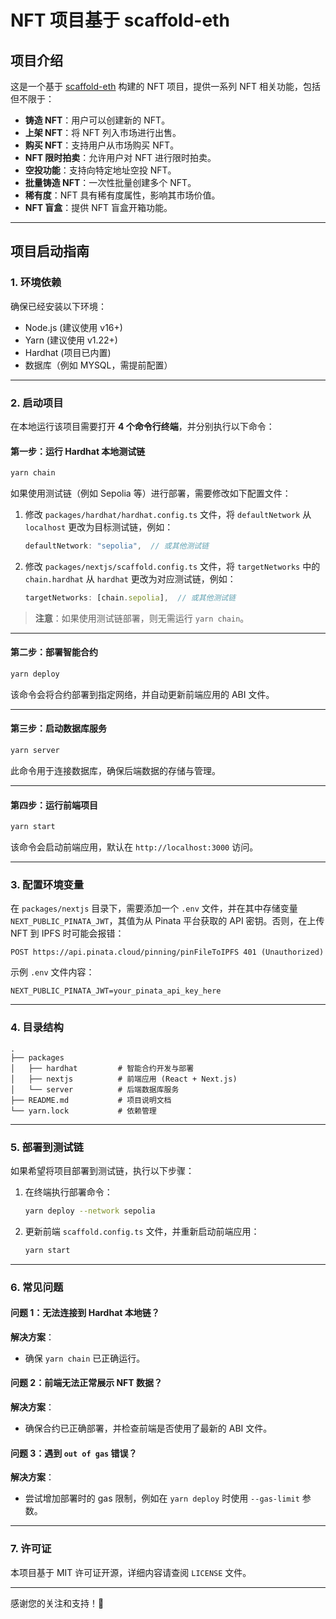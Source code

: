 # NFT 项目基于 scaffold-eth

## 项目介绍

这是一个基于 [scaffold-eth](https://github.com/scaffold-eth/scaffold-eth) 构建的 NFT 项目，提供一系列 NFT 相关功能，包括但不限于：

- **铸造 NFT**：用户可以创建新的 NFT。
- **上架 NFT**：将 NFT 列入市场进行出售。
- **购买 NFT**：支持用户从市场购买 NFT。
- **NFT 限时拍卖**：允许用户对 NFT 进行限时拍卖。
- **空投功能**：支持向特定地址空投 NFT。
- **批量铸造 NFT**：一次性批量创建多个 NFT。
- **稀有度**：NFT 具有稀有度属性，影响其市场价值。
- **NFT 盲盒**：提供 NFT 盲盒开箱功能。

---

## 项目启动指南

### 1. 环境依赖

确保已经安装以下环境：

- Node.js (建议使用 v16+)
- Yarn (建议使用 v1.22+)
- Hardhat (项目已内置)
- 数据库（例如 MYSQL，需提前配置）

---

### 2. 启动项目

在本地运行该项目需要打开 **4 个命令行终端**，并分别执行以下命令：

#### **第一步：运行 Hardhat 本地测试链**

```bash
yarn chain
```

如果使用测试链（例如 Sepolia 等）进行部署，需要修改如下配置文件：

1. 修改 `packages/hardhat/hardhat.config.ts` 文件，将 `defaultNetwork` 从 `localhost` 更改为目标测试链，例如：
   
   ```ts
   defaultNetwork: "sepolia",  // 或其他测试链
   ```

2. 修改 `packages/nextjs/scaffold.config.ts` 文件，将 `targetNetworks` 中的 `chain.hardhat` 从 `hardhat` 更改为对应测试链，例如：

   ```ts
   targetNetworks: [chain.sepolia],  // 或其他测试链
   ```

> **注意**：如果使用测试链部署，则无需运行 `yarn chain`。

---

#### **第二步：部署智能合约**

```bash
yarn deploy
```

该命令会将合约部署到指定网络，并自动更新前端应用的 ABI 文件。

---

#### **第三步：启动数据库服务**

```bash
yarn server
```

此命令用于连接数据库，确保后端数据的存储与管理。

---

#### **第四步：运行前端项目**

```bash
yarn start
```

该命令会启动前端应用，默认在 `http://localhost:3000` 访问。

---

### 3. 配置环境变量

在 `packages/nextjs` 目录下，需要添加一个 `.env` 文件，并在其中存储变量 `NEXT_PUBLIC_PINATA_JWT`，其值为从 Pinata 平台获取的 API 密钥。否则，在上传 NFT 到 IPFS 时可能会报错：

```
POST https://api.pinata.cloud/pinning/pinFileToIPFS 401 (Unauthorized)
```

示例 `.env` 文件内容：

```
NEXT_PUBLIC_PINATA_JWT=your_pinata_api_key_here
```

---

### 4. 目录结构

```
.
├── packages
│   ├── hardhat         # 智能合约开发与部署
│   ├── nextjs          # 前端应用 (React + Next.js)
│   └── server          # 后端数据库服务
├── README.md           # 项目说明文档
└── yarn.lock           # 依赖管理
```

---

### 5. 部署到测试链

如果希望将项目部署到测试链，执行以下步骤：


1. 在终端执行部署命令：

   ```bash
   yarn deploy --network sepolia
   ```

2. 更新前端 `scaffold.config.ts` 文件，并重新启动前端应用：

   ```bash
   yarn start
   ```

---

### 6. 常见问题

#### 问题 1：无法连接到 Hardhat 本地链？
**解决方案**：
- 确保 `yarn chain` 已正确运行。

#### 问题 2：前端无法正常展示 NFT 数据？
**解决方案**：
- 确保合约已正确部署，并检查前端是否使用了最新的 ABI 文件。

#### 问题 3：遇到 `out of gas` 错误？
**解决方案**：
- 尝试增加部署时的 gas 限制，例如在 `yarn deploy` 时使用 `--gas-limit` 参数。

---

### 7. 许可证

本项目基于 MIT 许可证开源，详细内容请查阅 `LICENSE` 文件。

---

感谢您的关注和支持！🎉

